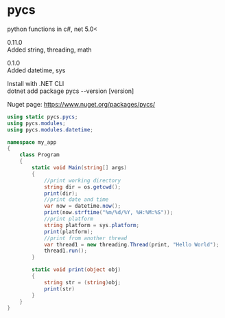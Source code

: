 # pycs
python functions in c#, net 5.0<

0.11.0  
Added string, threading, math

0.1.0  
Added datetime, sys

Install with .NET CLI  
dotnet add package pycs --version [version]

Nuget page:
https://www.nuget.org/packages/pycs/

```csharp
using static pycs.pycs;
using pycs.modules;
using pycs.modules.datetime;

namespace my_app
{
    class Program
    {
        static void Main(string[] args)
        {
            //print working directory
            string dir = os.getcwd();
            print(dir);
            //print date and time
            var now = datetime.now();
            print(now.strftime("%m/%d/%Y, %H:%M:%S"));
            //print platform
            string platform = sys.platform;
            print(platform);
            //print from another thread
            var thread1 = new threading.Thread(print, "Hello World");
            thread1.run();
        }

        static void print(object obj) 
        {
            string str = (string)obj;
            print(str)
        }
    }
}
```
